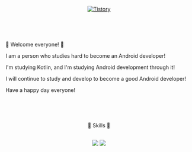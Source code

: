  <div align=center>

  [![Tistory](http://img.shields.io/badge/Tistory-FE5E4D?style=flat-square&logo=Tistory&link=https://korea-dev-liam.tistory.com/)](https://korea-dev-liam.tistory.com/)

</div>

<br/><br/><br/>

:wave: Welcome everyone! :wave:

I am a person who studies hard to become an Android developer!

I'm studying Kotlin, and I'm studying Android development through it!

I will continue to study and develop to become a good Android developer!

Have a happy day everyone!

<br/><br/><br/>

 <div align=center>
  
:dizzy:  Skills  :dizzy:

<br/>

<img src="https://img.shields.io/badge/Android-3DDC84?style=flat-square&logo=Android&logoColor=white"/>

<img src="https://img.shields.io/badge/Kotlin-7f52ff?style=flat-square&logo=Kotlin&logoColor=white"/>

</div>
